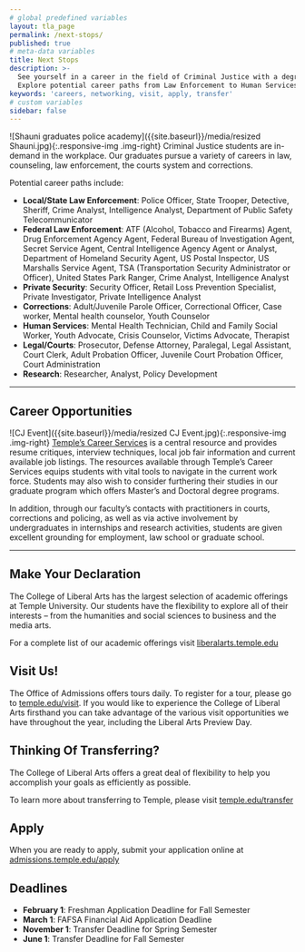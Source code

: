 ```yaml
---
# global predefined variables
layout: tla_page
permalink: /next-stops/
published: true
# meta-data variables
title: Next Stops
description: >-
  See yourself in a career in the field of Criminal Justice with a degree from Temple University’s College of Liberal Arts.
  Explore potential career paths from Law Enforcement to Human Services. Visit us, know your tranfer options, and apply!
keywords: 'careers, networking, visit, apply, transfer'
# custom variables
sidebar: false
---
```

![Shauni graduates police academy]({{site.baseurl}}/media/resized Shauni.jpg){:.responsive-img .img-right}
Criminal Justice students are in-demand in the workplace. Our graduates pursue a variety of careers in law, counseling, law enforcement, the courts system and corrections.

Potential career paths include:
- **Local/State Law Enforcement**: Police Officer, State Trooper, Detective, Sheriff, Crime Analyst, Intelligence Analyst, Department of Public Safety Telecommunicator
- **Federal Law Enforcement**: ATF (Alcohol, Tobacco and Firearms) Agent, Drug Enforcement Agency Agent, Federal Bureau of Investigation Agent, Secret Service Agent, Central Intelligence Agency Agent or Analyst, Department of Homeland Security Agent, US Postal Inspector, US Marshalls Service Agent, TSA (Transportation Security Administrator or Officer), United States Park Ranger, Crime Analyst, Intelligence Analyst
- **Private Security**: Security Officer, Retail Loss Prevention Specialist, Private Investigator, Private Intelligence Analyst
- **Corrections**: Adult/Juvenile Parole Officer, Correctional Officer, Case worker, Mental health counselor, Youth Counselor
- **Human Services**: Mental Health Technician, Child and Family Social Worker, Youth Advocate, Crisis Counselor, Victims Advocate, Therapist
- **Legal/Courts**: Prosecutor, Defense Attorney, Paralegal, Legal Assistant, Court Clerk, Adult Probation Officer, Juvenile Court Probation Officer, Court Administration
- **Research**: Researcher, Analyst, Policy Development

___

## Career Opportunities
![CJ Event]({{site.baseurl}}/media/resized CJ Event.jpg){:.responsive-img .img-right}
[Temple’s Career Services](http://www.temple.edu/provost/careercenter/) is a central resource and provides resume critiques, interview techniques, local job fair information and current available job listings. The resources available through Temple’s Career Services equips students with vital tools to navigate in the current work force. Students may also wish to consider furthering their studies in our graduate program which offers Master’s and Doctoral degree programs.

In addition, through our faculty’s contacts with practitioners in courts, corrections and policing, as well as via active involvement by undergraduates in internships and research activities, students are given excellent grounding for employment, law school or graduate school.

___

## Make Your Declaration
The College of Liberal Arts has the largest selection of academic offerings at Temple University. Our students have the flexibility to explore all of their interests – from the humanities and social sciences to business and the media arts.

For a complete list of our academic offerings visit [liberalarts.temple.edu](https://liberalarts.temple.edu/)

## Visit Us!
The Office of Admissions offers tours daily. To register for a tour, please go to [temple.edu/visit](https://admissions.temple.edu/visit?utm_source=print&utm_medium=typedurl&utm_content=viewbook+visit&utm_campaign=admissions2013). If you would like to experience the College of Liberal Arts firsthand you can take advantage of the various visit opportunities we have throughout the year, including the Liberal Arts Preview Day.

## Thinking Of Transferring?
The College of Liberal Arts offers a great deal of flexibility to help you accomplish your goals as efficiently as possible.

To learn more about transferring to Temple, please visit [temple.edu/transfer](https://admissions.temple.edu/visit/transfer-tuesday)

## Apply
When you are ready to apply, submit your application online at [admissions.temple.edu/apply](http://admissions.temple.edu/apply)

## Deadlines
- **February 1**: Freshman Application Deadline for Fall Semester
- **March 1**: FAFSA Financial Aid Application Deadline
- **November 1**: Transfer Deadline for Spring Semester
- **June 1**: Transfer Deadline for Fall Semester
